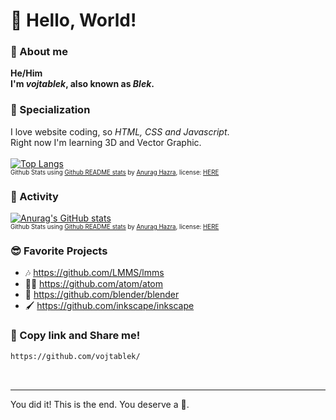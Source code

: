 # 👋 Hello, World!
### 👤 About me
**He/Him** <br>
**I'm *vojtablek*, also known as *Blek*.**
<br>
### 🎯 Specialization
I love website coding, so *HTML, CSS and Javascript*. <br>
Right now I'm learning 3D and Vector Graphic. <br>
<br>
[![Top Langs](https://github-readme-stats.vercel.app/api/top-langs/?username=vojtablek&title_color=03254cff&text_color=03254cff&hide_border=true&bg_color=d0efffff&show_icons=false)](https://github.com/anuraghazra/github-readme-stats)<sub><sup><br>Github Stats using [Github README stats](https://github.com/anuraghazra/github-readme-stats) by [Anurag Hazra](https://github.com/anuraghazra), license: [HERE](https://github.com/anuraghazra/github-readme-stats/blob/master/LICENSE)</sup></sub>
<br>

### 💪 Activity
[![Anurag's GitHub stats](https://github-readme-stats.vercel.app/api?username=vojtablek&title_color=03254cff&text_color=03254cff&hide_border=true&bg_color=d0efffff&show_icons=false)](https://github.com/anuraghazra/github-readme-stats)
<sub><sup><br>Github Stats using [Github README stats](https://github.com/anuraghazra/github-readme-stats) by [Anurag Hazra](https://github.com/anuraghazra), license: [HERE](https://github.com/anuraghazra/github-readme-stats/blob/master/LICENSE)</sup></sub>

### 😎 Favorite Projects
- 🎶 https://github.com/LMMS/lmms
- 👨‍💻 https://github.com/atom/atom
- 🧊 https://github.com/blender/blender
- 🖌 https://github.com/inkscape/inkscape

### 📢 Copy link and Share me!
```md
https://github.com/vojtablek/
```
<br>

___
You did it! This is the end. You deserve a 🍪.
